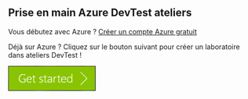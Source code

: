 ## <a name="get-started-with-azure-devtest-labs"></a>Prise en main Azure DevTest ateliers
Vous débutez avec Azure ? [Créer un compte Azure gratuit](https://azure.microsoft.com/free)

Déjà sur Azure ? Cliquez sur le bouton suivant pour créer un laboratoire dans ateliers DevTest !

[![Prise en main avec Azure DevTest pratiques en quelques minutes](./media/devtest-lab-try-it-out/get-started.png)](http://go.microsoft.com/fwlink/?LinkID=627034&clcid=0x409)